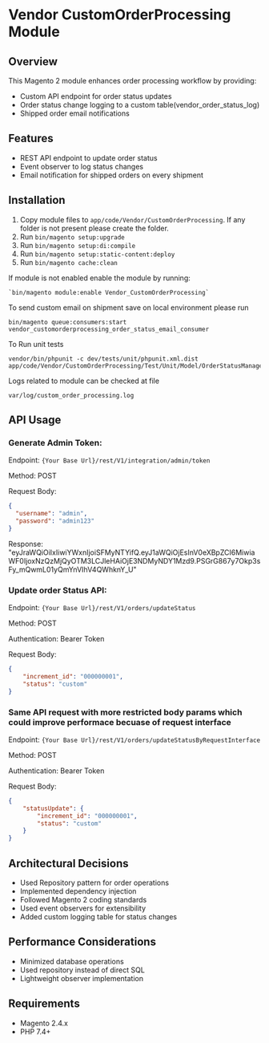 # Vendor CustomOrderProcessing Module

## Overview
This Magento 2 module enhances order processing workflow by providing:
- Custom API endpoint for order status updates
- Order status change logging to a custom table(vendor_order_status_log)
- Shipped order email notifications

## Features
- REST API endpoint to update order status
- Event observer to log status changes
- Email notification for shipped orders on every shipment

## Installation
1. Copy module files to `app/code/Vendor/CustomOrderProcessing`. If any folder is not present please create the folder.
2. Run `bin/magento setup:upgrade`
3. Run `bin/magento setup:di:compile`
4. Run `bin/magento setup:static-content:deploy`
5. Run `bin/magento cache:clean`

If module is not enabled enable the module by running:
```shell
`bin/magento module:enable Vendor_CustomOrderProcessing`
```

To send custom email on shipment save on local environment please run
```shell
bin/magento queue:consumers:start vendor_customorderprocessing_order_status_email_consumer
```

To Run unit tests
```shell
vendor/bin/phpunit -c dev/tests/unit/phpunit.xml.dist app/code/Vendor/CustomOrderProcessing/Test/Unit/Model/OrderStatusManagementTest.php
```

Logs related to module can be checked at file
```
var/log/custom_order_processing.log
```

## API Usage

### Generate Admin Token:

Endpoint: `{Your Base Url}/rest/V1/integration/admin/token`

Method: POST

Request Body:
```json
{
  "username": "admin",
  "password": "admin123"
}
```
Response:
"eyJraWQiOiIxIiwiYWxnIjoiSFMyNTYifQ.eyJ1aWQiOjEsInV0eXBpZCI6MiwiaWF0IjoxNzQzMjQyOTM3LCJleHAiOjE3NDMyNDY1Mzd9.PSGrG867y7Okp3sFy_mQwmL01yQmYnVIhV4QWhknY_U"

### Update order Status API:

Endpoint: `{Your Base Url}/rest/V1/orders/updateStatus`

Method: POST

Authentication: Bearer Token

Request Body:
```json
{
    "increment_id": "000000001",
    "status": "custom"
}
```

### Same API request with more restricted body params which could improve performace becuase of request interface

Endpoint: `{Your Base Url}/rest/V1/orders/updateStatusByRequestInterface`

Method: POST

Authentication: Bearer Token

Request Body:
```json
{
    "statusUpdate": {
        "increment_id": "000000001",
        "status": "custom"
    }
}
```

## Architectural Decisions
- Used Repository pattern for order operations
- Implemented dependency injection
- Followed Magento 2 coding standards
- Used event observers for extensibility
- Added custom logging table for status changes

## Performance Considerations
- Minimized database operations
- Used repository instead of direct SQL
- Lightweight observer implementation

## Requirements
- Magento 2.4.x
- PHP 7.4+

